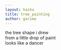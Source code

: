 ```yaml
---
layout: haiku
title: tree_painting
author: garima
---
```


the tree shape i drew<br>
from a little drop of paint<br>
looks like a dancer<br>
